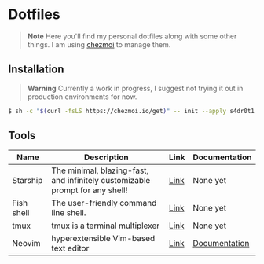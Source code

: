 # Dotfiles

> **Note**
> Here you'll find my personal dotfiles along with some other things. I am using [chezmoi](https://github.com/twpayne/chezmoi) to manage them.


## Installation

> **Warning**
> Currently a work in progress, I suggest not trying it out in production environments for now.

```sh
$ sh -c "$(curl -fsLS https://chezmoi.io/get)" -- init --apply s4dr0t1
```

## Tools

Name | Description | Link | Documentation
-|-|-|-
Starship | The minimal, blazing-fast, and infinitely customizable prompt for any shell! | [Link](./files/dot_config/starship.toml) | None yet
Fish shell |  The user-friendly command line shell. | [Link](./files/dot_config/fish/) | None yet
tmux | tmux is a terminal multiplexer | [Link](./files/dot_tmux.conf) | None yet
Neovim | hyperextensible Vim-based text editor | [Link](./files/dot_config/nvim) | [Documentation](./documentation/nvim.md)
